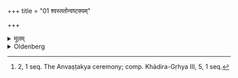 +++
title = "01 श्वस्ततोन्वष्टक्यम्"

+++

<details><summary>मूलम्</summary>

श्वस्ततोन्वष्टक्यम् १
</details>

<details><summary>Oldenberg</summary>

1. [^1]  On the following day the Anvaṣṭakya (ceremony is performed),


[^1]:  2, 1 seq. The Anvaṣṭakya ceremony; comp. Khādira-Gṛhya III, 5, 1 seq.
</details>
